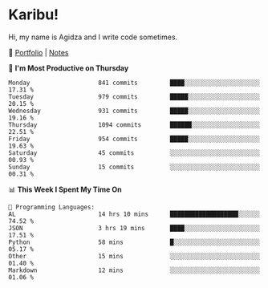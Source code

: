 # Karibu!
Hi, my name is Agidza and I write code sometimes.

🫧 [Portfolio](https://lynnagidza.github.io/) | [Notes](https://medium.com/me/stories/public)

<!--START_SECTION:waka-->
📅 **I'm Most Productive on Thursday** 

```text
Monday                   841 commits         ████░░░░░░░░░░░░░░░░░░░░░   17.31 % 
Tuesday                  979 commits         █████░░░░░░░░░░░░░░░░░░░░   20.15 % 
Wednesday                931 commits         █████░░░░░░░░░░░░░░░░░░░░   19.16 % 
Thursday                 1094 commits        ██████░░░░░░░░░░░░░░░░░░░   22.51 % 
Friday                   954 commits         █████░░░░░░░░░░░░░░░░░░░░   19.63 % 
Saturday                 45 commits          ░░░░░░░░░░░░░░░░░░░░░░░░░   00.93 % 
Sunday                   15 commits          ░░░░░░░░░░░░░░░░░░░░░░░░░   00.31 % 
```


📊 **This Week I Spent My Time On** 

```text
💬 Programming Languages: 
AL                       14 hrs 10 mins      ███████████████████░░░░░░   74.52 % 
JSON                     3 hrs 19 mins       ████░░░░░░░░░░░░░░░░░░░░░   17.51 % 
Python                   58 mins             █░░░░░░░░░░░░░░░░░░░░░░░░   05.17 % 
Other                    15 mins             ░░░░░░░░░░░░░░░░░░░░░░░░░   01.40 % 
Markdown                 12 mins             ░░░░░░░░░░░░░░░░░░░░░░░░░   01.06 % 
```


<!--END_SECTION:waka-->
<!--#### 💟 **Digital Swag**
[![@agidza's Holopin board](https://holopin.me/agidza)](https://holopin.io/@agidza)

